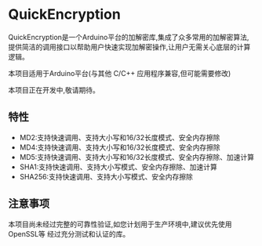 # QuickEncryption
QuickEncryption是一个Arduino平台的加解密库,集成了众多常用的加解密算法,提供简洁的调用接口以帮助用户快速实现加解密操作,让用户无需关心底层的计算逻辑。

本项目适用于Arduino平台(与其他 C/C++ 应用程序兼容,但可能需要修改)

本项目正在开发中,敬请期待。

## 特性
- MD2:支持快速调用、支持大小写和16/32长度模式、安全内存擦除
- MD4:支持快速调用、支持大小写和16/32长度模式、安全内存擦除
- MD5:支持快速调用、支持大小写和16/32长度模式、安全内存擦除、加速计算
- SHA1:支持快速调用、支持大小写模式、安全内存擦除、加速计算
- SHA256:支持快速调用、支持大小写模式、安全内存擦除

## 注意事项
本项目尚未经过完整的可靠性验证,如您计划用于生产环境中,建议优先使用OpenSSL等 经过充分测试和认证的库。
